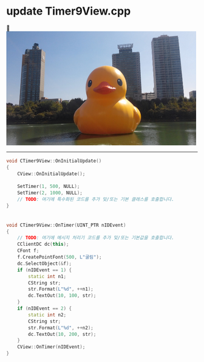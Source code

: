 # update Timer9View.cpp
:angel:
<img src="/riverduck.jpg" width = "500px" height="300px"></img>
<hr/>

```C++
void CTimer9View::OnInitialUpdate()
{
	CView::OnInitialUpdate();

	SetTimer(1, 500, NULL);
	SetTimer(2, 1000, NULL);
	// TODO: 여기에 특수화된 코드를 추가 및/또는 기본 클래스를 호출합니다.
}


void CTimer9View::OnTimer(UINT_PTR nIDEvent)
{
	// TODO: 여기에 메시지 처리기 코드를 추가 및/또는 기본값을 호출합니다.
	CClientDC dc(this);
	CFont f;
	f.CreatePointFont(500, L"굴림");
	dc.SelectObject(&f);
	if (nIDEvent == 1) {
		static int n1;
		CString str;
		str.Format(L"%d", ++n1);
		dc.TextOut(10, 100, str);
	}
	if (nIDEvent == 2) {
		static int n2;
		CString str;
		str.Format(L"%d", ++n2);
		dc.TextOut(10, 200, str);
	}
	CView::OnTimer(nIDEvent);
}
```

